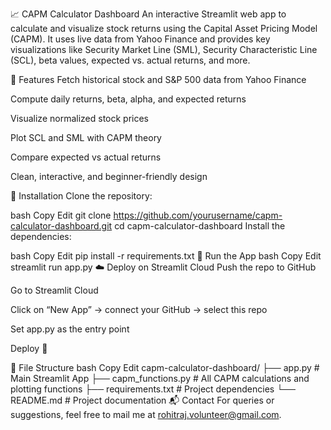 📈 CAPM Calculator Dashboard
An interactive Streamlit web app to calculate and visualize stock returns using the Capital Asset Pricing Model (CAPM). It uses live data from Yahoo Finance and provides key visualizations like Security Market Line (SML), Security Characteristic Line (SCL), beta values, expected vs. actual returns, and more.

🚀 Features
Fetch historical stock and S&P 500 data from Yahoo Finance

Compute daily returns, beta, alpha, and expected returns

Visualize normalized stock prices

Plot SCL and SML with CAPM theory

Compare expected vs actual returns

Clean, interactive, and beginner-friendly design

🔧 Installation
Clone the repository:

bash
Copy
Edit
git clone https://github.com/yourusername/capm-calculator-dashboard.git
cd capm-calculator-dashboard
Install the dependencies:

bash
Copy
Edit
pip install -r requirements.txt
🧪 Run the App
bash
Copy
Edit
streamlit run app.py
☁️ Deploy on Streamlit Cloud
Push the repo to GitHub

Go to Streamlit Cloud

Click on “New App” → connect your GitHub → select this repo

Set app.py as the entry point

Deploy 🚀

📄 File Structure
bash
Copy
Edit
capm-calculator-dashboard/
├── app.py                  # Main Streamlit App
├── capm_functions.py       # All CAPM calculations and plotting functions
├── requirements.txt        # Project dependencies
└── README.md               # Project documentation
📬 Contact
For queries or suggestions, feel free to mail me at rohitraj.volunteer@gmail.com.
